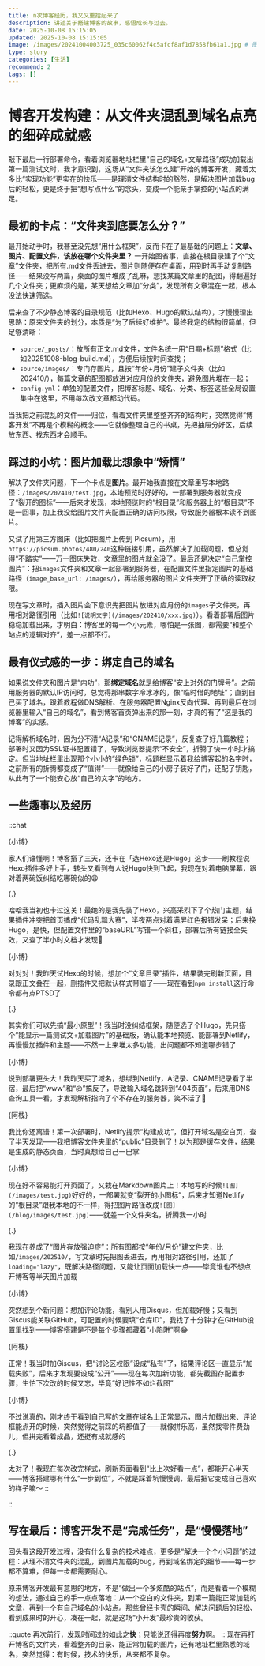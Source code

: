 ```yaml
---
title: n次博客经历，我又又重拾起来了
description: 讲述关于搭建博客的故事，感悟成长与过去。
date: 2025-10-08 15:15:05
updated: 2025-10-08 15:15:05
image: /images/20241004003725_035c60062f4c5afcf8af1d7858fb61a1.jpg # 图片
type: story
categories: [生活]
recommend: 2
tags: []
--- 
```


# 博客开发构建：从文件夹混乱到域名点亮的细碎成就感

敲下最后一行部署命令，看着浏览器地址栏里“自己的域名+文章路径”成功加载出第一篇测试文时，我才意识到，这场从“文件夹该怎么建”开始的博客开发，藏着太多比“实现功能”更实在的快乐——是理清文件结构时的豁然，是解决图片加载bug后的轻松，更是终于把“想写点什么”的念头，变成一个能亲手掌控的小站点的满足。


## 最初的卡点：“文件夹到底要怎么分？”

最开始动手时，我甚至没先想“用什么框架”，反而卡在了最基础的问题上：**文章、图片、配置文件，该放在哪个文件夹里？** 一开始图省事，直接在根目录建了个“文章”文件夹，把所有.md文件丢进去，图片则随便存在桌面，用到时再手动复制路径——结果没写两篇，桌面的图片堆成了乱麻，想找某篇文章里的配图，得翻遍好几个文件夹；更麻烦的是，某天想给文章加“分类”，发现所有文章混在一起，根本没法快速筛选。

后来查了不少静态博客的目录规范（比如Hexo、Hugo的默认结构），才慢慢理出思路：原来文件夹的划分，本质是“为了后续好维护”。最终我定的结构很简单，但足够清晰：
- `source/_posts/`：放所有正文.md文件，文件名统一用“日期+标题”格式（比如20251008-blog-build.md），方便后续按时间查找；
- `source/images/`：专门存图片，且按“年份+月份”建子文件夹（比如202410/），每篇文章的配图都放进对应月份的文件夹，避免图片堆在一起；
- `config.yml`：单独的配置文件，把博客标题、域名、分类、标签这些全局设置集中在这里，不用每次改文章都动代码。

当我把之前混乱的文件一一归位，看着文件夹里整整齐齐的结构时，突然觉得“博客开发”不再是个模糊的概念——它就像整理自己的书桌，先把抽屉分好区，后续放东西、找东西才会顺手。


## 踩过的小坑：图片加载比想象中“矫情”

解决了文件夹问题，下一个卡点是**图片**。最开始我直接在文章里写本地路径：`/images/202410/test.jpg`，本地预览时好好的，一部署到服务器就变成了“裂开的图标”——后来才发现，本地预览时的“根目录”和服务器上的“根目录”不是一回事，加上我没给图片文件夹配置正确的访问权限，导致服务器根本读不到图片。

又试了用第三方图床（比如把图片上传到 Picsum），用`https://picsum.photos/480/240`这种链接引用，虽然解决了加载问题，但总觉得“不踏实”——万一图床失效，文章里的图片就全没了。最后还是决定“自己掌控图片”：把`images`文件夹和文章一起部署到服务器，在配置文件里指定图片的基础路径（`image_base_url: /images/`），再给服务器的图片文件夹开了正确的读取权限。

现在写文章时，插入图片会下意识先把图片放进对应月份的`images`子文件夹，再用相对路径引用（比如`![说明文字](/images/202410/xxx.jpg)`）。看着部署后图片稳稳加载出来，才明白：博客里的每一个小元素，哪怕是一张图，都需要“和整个站点的逻辑对齐”，差一点都不行。


## 最有仪式感的一步：绑定自己的域名

如果说文件夹和图片是“内功”，那**绑定域名**就是给博客“安上对外的门牌号”。之前用服务器的默认IP访问时，总觉得那串数字冷冰冰的，像“临时借的地址”；直到自己买了域名，跟着教程做DNS解析、在服务器配置Nginx反向代理、再到最后在浏览器里输入“自己的域名”，看到博客首页弹出来的那一刻，才真的有了“这是我的博客”的实感。

记得解析域名时，因为分不清“A记录”和“CNAME记录”，反复查了好几篇教程；部署时又因为SSL证书配置错了，导致浏览器提示“不安全”，折腾了快一小时才搞定。但当地址栏里出现那个小小的“绿色锁”，标题栏显示着我给博客起的名字时，之前所有的折腾都变成了“值得”——就像给自己的小房子装好了门，还配了钥匙，从此有了一个能安心放“自己的文字”的地方。

## 一些趣事以及经历
::chat

{小博}

家人们谁懂啊！博客搭了三天，还卡在「选Hexo还是Hugo」这步——刷教程说Hexo插件多好上手，转头又看到有人说Hugo快到飞起，我现在对着电脑屏幕，跟对着两碗饭纠结吃哪碗似的😩

{.}

哈哈我当初也卡过这关！最绝的是我先装了Hexo，兴高采烈下了个热门主题，结果插件冲突把首页搞成“代码乱飘大赛”，半夜两点对着满屏红色报错发呆；后来换Hugo，是快，但配置文件里的“baseURL”写错一个斜杠，部署后所有链接全失效，又查了半小时文档才发现🤯

{小博}

对对对！我昨天试Hexo的时候，想加个“文章目录”插件，结果装完刷新页面，目录跟正文叠在一起，删插件又把默认样式带崩了——现在看到`npm install`这行命令都有点PTSD了

{.}

其实你们可以先搞“最小原型”！我当时没纠结框架，随便选了个Hugo，先只搭个“能显示一篇测试文+加载图片”的基础版，确认能本地预览、能部署到Netlify，再慢慢加插件和主题——不然一上来堆太多功能，出问题都不知道哪步错了

{小博}

说到部署更头大！我昨天买了域名，想绑到Netlify，A记录、CNAME记录看了半宿，最后把“www”和“@”搞反了，导致输入域名跳转到“404页面”，后来用DNS查询工具一看，才发现解析指向了个不存在的服务器，笑不活了🤣

{阿栈}

我比你还离谱！第一次部署时，Netlify提示“构建成功”，但打开域名是空白页，查了半天发现——我把博客文件夹里的“public”目录删了！以为那是缓存文件，结果是生成的静态页面，当时真想给自己一巴掌

{小博}

现在好不容易能打开页面了，又栽在Markdown图片上！本地写的时候`![图](/images/test.jpg)`好好的，一部署就变“裂开的小图标”，后来才知道Netlify的“根目录”跟我本地的不一样，得把图片路径改成`![图](/blog/images/test.jpg)`——就差一个文件夹名，折腾我一小时

{.}

我现在养成了“图片存放强迫症”：所有图都按“年份/月份”建文件夹，比如`/images/202510/`，写文章时先把图丢进去，再用相对路径引用，还加了`loading="lazy"`，既解决路径问题，又能让页面加载快一点——毕竟谁也不想点开博客等半天图片加载

{小博}

突然想到个新问题：想加评论功能，看别人用Disqus，但加载好慢；又看到Giscus能关联GitHub，可配置的时候要填“仓库ID”，我找了十分钟才在GitHub设置里找到——博客搭建是不是每个步骤都藏着“小陷阱”啊😂

{阿栈}

正常！我当时加Giscus，把“讨论区权限”设成“私有”了，结果评论区一直显示“加载失败”，后来才发现要设成“公开”——现在每次加新功能，都先截图存配置步骤，生怕下次改的时候又忘，毕竟“好记性不如烂截图”

{小博}

不过说真的，刚才终于看到自己写的文章在域名上正常显示，图片加载出来、评论框能点开的时候，突然觉得之前踩的坑都值了——就像拼乐高，虽然找零件费劲儿，但拼完看着成品，还挺有成就感的

{.}

太对了！我现在每次改完样式，刷新页面看到“比上次好看一点”，都能开心半天——博客搭建哪有什么“一步到位”，不就是踩着坑慢慢调，最后把它变成自己喜欢的样子嘛～
::



::


## 写在最后：博客开发不是“完成任务”，是“慢慢落地”

回头看这段开发过程，没有什么复杂的技术难点，更多是“解决一个个小问题”的过程：从理不清文件夹的混乱，到图片加载的bug，再到域名绑定的细节——每一步都不算难，但每一步都需要耐心。

原来博客开发最有意思的地方，不是“做出一个多炫酷的站点”，而是看着一个模糊的想法，通过自己的手一点点落地：从一个空白的文件夹，到第一篇能正常加载的文章，再到一个有自己域名的小站点。那些曾经卡壳的瞬间、解决问题后的轻松、看到成果时的开心，凑在一起，就是这场“小开发”最珍贵的收获。

::quote
再次前行，发现时间过的如此之**快**；只能说还得再度**努力**啊。
::
现在再打开博客的文件夹，看着整齐的目录、能正常加载的图片，还有地址栏里熟悉的域名，突然觉得：有时候，技术的快乐，从来都不复杂。